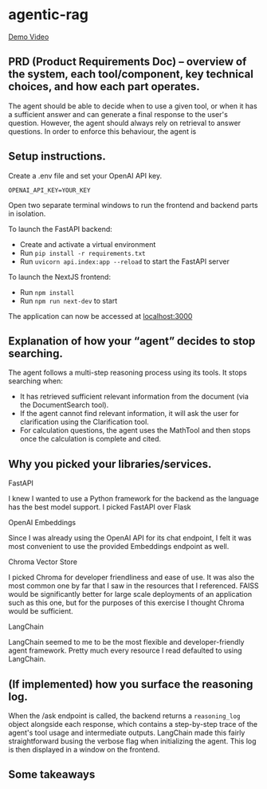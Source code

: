 # agentic-rag

[Demo Video](https://www.loom.com/share/de1225be6f94496a87ad2220ea47679d?sid=8d72362a-db82-47ea-8336-7d7f90f12052)

## PRD (Product Requirements Doc) – overview of the system, each tool/component, key technical choices, and how each part operates.

The agent should be able to decide when to use a given tool, or when it has a sufficient answer and can generate a final response to the user's question. However, the agent should always rely on retrieval to answer questions.
In order to enforce this behaviour, the agent is 

## Setup instructions.

Create a .env file and set your OpenAI API key.

`OPENAI_API_KEY=YOUR_KEY`

Open two separate terminal windows to run the frontend and backend parts in isolation.

To launch the FastAPI backend:

- Create and activate a virtual environment
- Run `pip install -r requirements.txt`
- Run `uvicorn api.index:app --reload` to start the FastAPI server

To launch the NextJS frontend:

- Run `npm install`
- Run `npm run next-dev` to start

The application can now be accessed at [localhost:3000](http://localhost:3000)

## Explanation of how your “agent” decides to stop searching.

The agent follows a multi-step reasoning process using its tools. It stops searching when:
- It has retrieved sufficient relevant information from the document (via the DocumentSearch tool).
- If the agent cannot find relevant information, it will ask the user for clarification using the Clarification tool.
- For calculation questions, the agent uses the MathTool and then stops once the calculation is complete and cited.

## Why you picked your libraries/services.

FastAPI

I knew I wanted to use a Python framework for the backend as the language has the best model support. I picked FastAPI over Flask 

OpenAI Embeddings

Since I was already using the OpenAI API for its chat endpoint, I felt it was most convenient to use the provided Embeddings endpoint as well.

Chroma Vector Store

I picked Chroma for developer friendliness and ease of use. It was also the most common one by far that I saw in the resources that I referenced. FAISS would be significantly better for large scale deployments of an application such as this one, but for the purposes of this exercise I thought Chroma would be sufficient.

LangChain

LangChain seemed to me to be the most flexible and developer-friendly agent framework. Pretty much every resource I read defaulted to using LangChain.

## (If implemented) how you surface the reasoning log.

When the /ask endpoint is called, the backend returns a `reasoning_log` object alongside each response, which contains a step-by-step trace of the agent's tool usage and intermediate outputs. LangChain made this fairly straightforward busing the verbose flag when initializing the agent. This log is then displayed in a window on the frontend.

## Some takeaways

